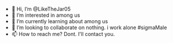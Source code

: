 - 👋 Hi, I’m @LikeTheJar05
- 👀 I’m interested in among us
- 🌱 I’m currently learning about among us
- 💞️ I’m looking to collaborate on nothing. i work alone #sigmaMale
- 📫 How to reach me? Dont. I'll contact you.

<!---
LikeTheJar05/LikeTheJar05 is a ✨ special ✨ repository because its `README.md` (this file) appears on your GitHub profile.
You can click the Preview link to take a look at your changes.
--->
